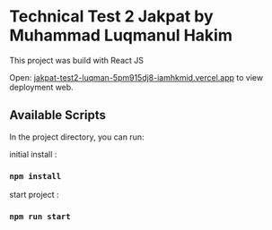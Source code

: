 # Technical Test 2 Jakpat by Muhammad Luqmanul Hakim

This project was build with React JS

Open:  [jakpat-test2-luqman-5pm915dj8-iamhkmid.vercel.app](link) to view deployment web.

## Available Scripts

In the project directory, you can run:

initial install : 
### `npm install`


start project : 
### `npm run start`

